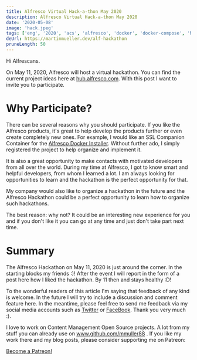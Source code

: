 ```yaml
---
title: Alfresco Virtual Hack-a-thon May 2020
description: Alfresco Virtual Hack-a-thon May 2020
date: '2020-05-08'
image: 'hack.jpeg'
tags: ['eng', '2020', 'acs', 'alfresco', 'docker', 'docker-compose', 'hackathon']
deUrl: https://martinmueller.dev/alf-hackathon
pruneLength: 50
---
```


Hi Alfrescans.

On May 11, 2020, Alfresco will host a virtual hackathon. You can find the current project ideas here at [hub.alfresco.com](https://hub.alfresco.com/t5/news-announcements/alfresco-virtual-hack-a-thon-may-2020-project-ideas/ba-p/298030). With this post I want to invite you to participate.

# Why Participate?
There can be several reasons why you should participate. If you like the Alfresco products, it's great to help develop the products further or even create completely new ones. For example, I would like an SSL Companion Container for the [Alfresco Docker Installer](https://github.com/Alfresco/alfresco-docker-installer). Without further ado, I simply registered the project to help organize and implement it.

It is also a great opportunity to make contacts with motivated developers from all over the world. During my time at Alfresco, I got to know smart and helpful developers, from whom I learned a lot. I am always looking for opportunities to learn and the hackathon is the perfect opportunity for that.

My company would also like to organize a hackathon in the future and the Alfresco Hackathon could be a perfect opportunity to learn how to organize such hackathons.

The best reason: why not? It could be an interesting new experience for you and if you don't like it you can go at any time and just don't take part next time.

# Summary
The Alfresco Hackathon on May 11, 2020 is just around the corner. In the starting blocks my friends :)! After the event I will report in the form of a post here how I liked the hackathon. By 11 then and stays healthy :D!

To the wonderful readers of this article I'm saying that feedback of any kind is welcome. In the future I will try to include a discussion and comment feature here. In the meantime, please feel free to send me feedback via my social media accounts such as [Twitter](https://twitter.com/MartinMueller_) or [FaceBook](https://www.facebook.com/martin.muller.10485). Thank you very much :).

I love to work on Content Management Open Source projects. A lot from my stuff you can already use on www.github.com/mmuller88 . If you like my work there and my blog posts, please consider supporting me on Patreon:

<a href="https://www.patreon.com/bePatron?u=29010217" data-patreon-widget-type="become-patron-button">Become a Patreon!</a><script async src="https://c6.patreon.com/becomePatronButton.bundle.js"></script>